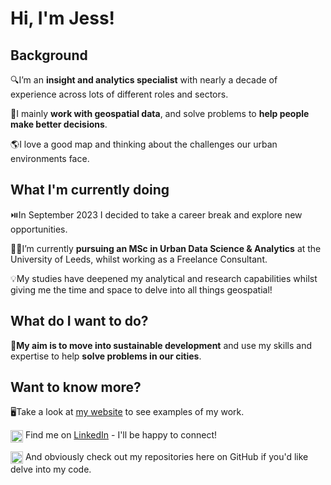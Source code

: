 # Hi, I'm Jess!

## Background

:mag:I’m an **insight and analytics specialist** with nearly a decade of experience across lots of different roles and sectors.

:jigsaw:I mainly **work with geospatial data**, and solve problems to **help people make better decisions**.

:earth_americas:I love a good map and thinking about the challenges our urban environments face.


## What I'm currently doing

:play_or_pause_button:In September 2023 I decided to take a career break and explore new opportunities.

:woman_student:I’m currently **pursuing an MSc in Urban Data Science & Analytics** at the University of Leeds, whilst working as a Freelance Consultant.

:bulb:My studies have deepened my analytical and research capabilities whilst giving me the time and space to delve into all things geospatial!


## What do I want to do?

:seedling:**My aim is to move into sustainable development** and use my skills and expertise to help **solve problems in our cities**.


## Want to know more?

:desktop_computer:Take a look at [my website](https://jessarkesden.github.io/) to see examples of my work.

<a href="https://www.linkedin.com/in/jessarkesden/"><img src="icons/LinkedIn.png" alt="LinkedIn" height="20" style="vertical-align:middle"></a> Find me on [LinkedIn](https://www.linkedin.com/in/jessarkesden/) - I'll be happy to connect!

<a href="https://github.com/JessArkesden"><img src="icons/GitHub.png" alt="GitHub" height="20" style="vertical-align:middle"></a> And obviously check out my repositories here on GitHub if you'd like delve into my code.

